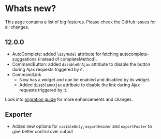 # Whats new?

This page contains a list of big features. Please check the GitHub issues for all changes.

## 12.0.0

* AutoComplete: added `lazyModel` attribute for fetching autocomplete-suggestions (instead of completeMethod).
* CommandButton: added `disableOnAjax` attribute to disable the button during Ajax requests triggered by it.
* CommandLink
  * Now has a widget and can be enabled and disabled by its widget.
  * Added `disableOnAjax` attribute to disable the link during Ajax requests triggered by it.

Look into [migration guide](https://primefaces.github.io/primefaces/12_0_0/#/../migrationguide/12_0_0) for more enhancements and changes.

## Exporter
  * Added new options for `visibleOnly`, `exportHeader` and `exportFooter` to give better control over output
